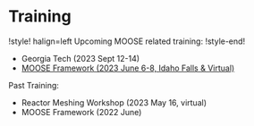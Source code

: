 # Training

!style! halign=left
Upcoming MOOSE related training:
!style-end!

- Georgia Tech (2023 Sept 12-14)
- [MOOSE Framework (2023 June 6-8, Idaho Falls & Virtual)](https://inlhrfedramp.gov1.qualtrics.com/jfe/form/SV_1RDZf244xsF1NK6)

Past Training:

- Reactor Meshing Workshop (2023 May 16, virtual)
- MOOSE Framework (2022 June)
